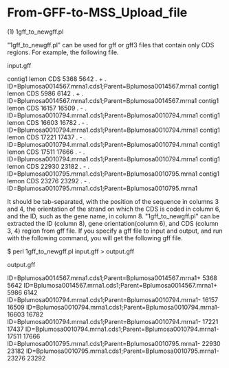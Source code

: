 # From-GFF-to-MSS_Upload_file
(1) 1gff_to_newgff.pl

"1gff_to_newgff.pl" can be used for gff or gff3 files that contain only CDS regions. For example, the following file. 

input.gff

contig1	lemon	CDS	5368	5642	.	+	.	ID=Bplumosa0014567.mrna1.cds1;Parent=Bplumosa0014567.mrna1
contig1	lemon	CDS	5986	6142	.	+	.	ID=Bplumosa0014567.mrna1.cds1;Parent=Bplumosa0014567.mrna1
contig1	lemon	CDS	16157	16509	.	-	.	ID=Bplumosa0010794.mrna1.cds1;Parent=Bplumosa0010794.mrna1
contig1	lemon	CDS	16603	16782	.	-	.	ID=Bplumosa0010794.mrna1.cds1;Parent=Bplumosa0010794.mrna1
contig1	lemon	CDS	17221	17437	.	-	.	ID=Bplumosa0010794.mrna1.cds1;Parent=Bplumosa0010794.mrna1
contig1	lemon	CDS	17511	17666	.	-	.	ID=Bplumosa0010794.mrna1.cds1;Parent=Bplumosa0010794.mrna1
contig1	lemon	CDS	22930	23182	.	-	.	ID=Bplumosa0010795.mrna1.cds1;Parent=Bplumosa0010795.mrna1
contig1	lemon	CDS	23276	23292	.	-	.	ID=Bplumosa0010795.mrna1.cds1;Parent=Bplumosa0010795.mrna1

It should be tab-separated, with the position of the sequence in columns 3 and 4, the orientation of the strand on which the CDS is coded in column 6, and the ID, such as the gene name, in column 8.
"1gff_to_newgff.pl" can be extracted the ID (column 8), gene orientation(column 6), and CDS (column 3, 4) region from gff file. If you specify a gff file to input and output, and run with the following command, you will get the following gff file.

$ perl 1gff_to_newgff.pl input.gff > output.gff

output.gff 

ID=Bplumosa0014567.mrna1.cds1;Parent=Bplumosa0014567.mrna1+ 5368 5642
ID=Bplumosa0014567.mrna1.cds1;Parent=Bplumosa0014567.mrna1+ 5986 6142
ID=Bplumosa0010794.mrna1.cds1;Parent=Bplumosa0010794.mrna1- 16157 16509
ID=Bplumosa0010794.mrna1.cds1;Parent=Bplumosa0010794.mrna1- 16603 16782
ID=Bplumosa0010794.mrna1.cds1;Parent=Bplumosa0010794.mrna1- 17221 17437
ID=Bplumosa0010794.mrna1.cds1;Parent=Bplumosa0010794.mrna1- 17511 17666
ID=Bplumosa0010795.mrna1.cds1;Parent=Bplumosa0010795.mrna1- 22930 23182
ID=Bplumosa0010795.mrna1.cds1;Parent=Bplumosa0010795.mrna1- 23276 23292

